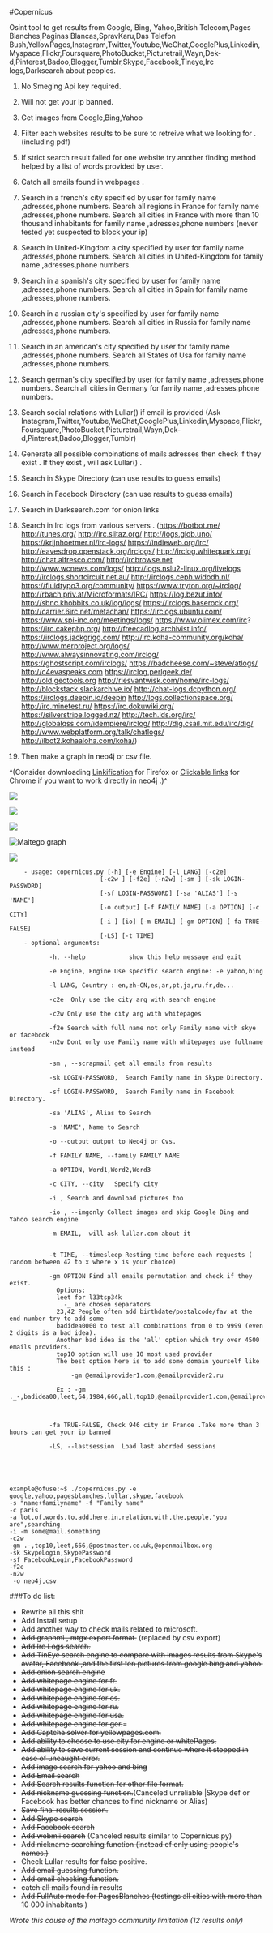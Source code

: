 #Copernicus
 

Osint tool to get results from Google, Bing, Yahoo,British Telecom,Pages Blanches,Paginas Blancas,SpravKaru,Das Telefon Bush,YellowPages,Instagram,Twitter,Youtube,WeChat,GooglePlus,Linkedin,Myspace,Flickr,Foursquare,PhotoBucket,Picturetrail,Wayn,Dek-d,Pinterest,Badoo,Blogger,Tumblr,Skype,Facebook,Tineye,Irc logs,Darksearch about peoples.

1. No Smeging Api key required.

2. Will not get your ip banned.

3. Get images from Google,Bing,Yahoo

4. Filter each websites results to be sure to retreive what we looking for . (including pdf)

5. If strict search result failed for one website try another finding method helped by a list of words provided by user.

6. Catch all emails found in webpages .

7. Search in a french's city specified by user for family name ,adresses,phone numbers.
Search  all regions in France for family name ,adresses,phone numbers.
 Search  all cities in France with more than 10 thousand inhabitants for family name ,adresses,phone numbers (never tested  yet suspected to block your ip)
 
8. Search in United-Kingdom a city specified by user for family name ,adresses,phone numbers.
 Search  all cities in United-Kingdom for family name ,adresses,phone numbers.
 
9. Search in a spanish's city specified by user for family name ,adresses,phone numbers.
 Search all cities in Spain for family name ,adresses,phone numbers.
 
10. Search in a russian city's specified by user for family name ,adresses,phone numbers.
 Search all cities in Russia for family name ,adresses,phone numbers.
 
11. Search in an american's city specified by user for family name ,adresses,phone numbers.
 Search all States of Usa for family name ,adresses,phone numbers. 
 
12. Search german's city specified by user for family name ,adresses,phone numbers.
 Search all cities in Germany for family name ,adresses,phone numbers. 
 
13. Search social relations with Lullar() if email is provided
(Ask Instagram,Twitter,Youtube,WeChat,GooglePlus,Linkedin,Myspace,Flickr,Foursquare,PhotoBucket,Picturetrail,Wayn,Dek-d,Pinterest,Badoo,Blogger,Tumblr)

14. Generate all possible combinations of mails adresses then check if they exist . If they exist , will ask Lullar() .

15. Search in Skype Directory (can use results to guess emails)
 
16. Search in Facebook Directory  (can use results to guess emails)

17. Search in Darksearch.com for onion links

18. Search in Irc logs from various servers .
        (https://botbot.me/ http://tunes.org/ http://irc.slitaz.org/ http://logs.glob.uno/ https://krijnhoetmer.nl/irc-logs/ https://indieweb.org/irc/ http://eavesdrop.openstack.org/irclogs/ http://irclog.whitequark.org/ http://chat.alfresco.com/ http://ircbrowse.net http://www.wcnews.com/logs/ http://logs.nslu2-linux.org/livelogs http://irclogs.shortcircuit.net.au/ http://irclogs.ceph.widodh.nl/ https://fluidtypo3.org/community/ https://www.tryton.org/~irclog/ http://rbach.priv.at/Microformats/IRC/ https://log.bezut.info/ http://sbnc.khobbits.co.uk/log/logs/ https://irclogs.baserock.org/ http://carrier.6irc.net/metachan/ https://irclogs.ubuntu.com/ https://www.spi-inc.org/meetings/logs/ https://www.olimex.com/irc? https://irc.cakephp.org/ http://freecadlog.archivist.info/ https://irclogs.jackgrigg.com/ http://irc.koha-community.org/koha/ http://www.merproject.org/logs/ http://www.alwaysinnovating.com/irclog/ https://ghostscript.com/irclogs/ https://badcheese.com/~steve/atlogs/ http://c4evaspeaks.com https://irclog.perlgeek.de/ http://old.geotools.org http://riesvantwisk.com/home/irc-logs/ http://blockstack.slackarchive.io/ http://chat-logs.dcpython.org/ https://irclogs.deepin.io/deepin http://logs.collectionspace.org/ http://irc.minetest.ru/ https://irc.dokuwiki.org/ https://silverstripe.logged.nz/ http://tech.lds.org/irc/ http://globalqss.com/idempiere/irclog/ http://dig.csail.mit.edu/irc/dig/ http://www.webplatform.org/talk/chatlogs/ http://ilbot2.kohaaloha.com/koha/)
 
19. Then make a graph in neo4j or csv file.

^(Consider downloading [Linkification](https://addons.mozilla.org/fr/firefox/addon/linkification/)  for Firefox or [Clickable links](https://chrome.google.com/webstore/detail/clickable-links/mgamelhnfokapndfdodnmfiningckjia) for Chrome if you want to work directly in neo4j .)^

![ ](http://img11.hostingpics.net/pics/139823resc.png  "search engine")


![ ](https://s24.postimg.org/3y8y56wcl/piximg.jpg  "gimg")


![ ](http://img11.hostingpics.net/pics/384186Captcha.png  "yellowpages captcha bypass")


![Maltego graph](http://img15.hostingpics.net/pics/994737malti.png  "maltego")


![](http://img15.hostingpics.net/pics/938427copernicus0.png) 

		- usage: copernicus.py [-h] [-e Engine] [-l LANG] [-c2e]
		                     [-c2w ] [-f2e] [-n2w] [-sm ] [-sk LOGIN-PASSWORD] 
		                     [-sf LOGIN-PASSWORD] [-sa 'ALIAS'] [-s 'NAME'] 
		                     [-o output] [-f FAMILY NAME] [-a OPTION] [-c CITY] 
		                     [-i ] [io] [-m EMAIL] [-gm OPTION] [-fa TRUE-FALSE] 
		                     [-LS] [-t TIME]
		- optional arguments:
		
		       -h, --help            show this help message and exit
		       
		       -e Engine, Engine Use specific search engine: -e yahoo,bing
		       
		       -l LANG, Country : en,zh-CN,es,ar,pt,ja,ru,fr,de...
		       
		       -c2e  Only use the city arg with search engine
		       
		       -c2w Only use the city arg with whitepages
		       
		       -f2e Search with full name not only Family name with skye or facebook 
		       -n2w Dont only use Family name with whitepages use fullname instead
		       
		       -sm , --scrapmail get all emails from results
		       
		       -sk LOGIN-PASSWORD,  Search Family name in Skype Directory.
		       
		       -sf LOGIN-PASSWORD,  Search Family name in Facebook Directory.

		       -sa 'ALIAS', Alias to Search
		       
		       -s 'NAME', Name to Search
		       
		       -o --output output to Neo4j or Cvs.
		       
		       -f FAMILY NAME, --family FAMILY NAME
		       
		       -a OPTION, Word1,Word2,Word3
		       
		       -c CITY, --city   Specify city
		       
		       -i , Search and download pictures too
		       
		       -io , --imgonly Collect images and skip Google Bing and Yahoo search engine
		       
		       -m EMAIL,  will ask lullar.com about it
		       
		        
		       -t TIME, --timesleep Resting time before each requests ( random between 42 to x where x is your choice)
		        
		       -gm OPTION Find all emails permutation and check if they exist.
		       	 Options:
				 leet for l33tsp34k
				  .-_ are chosen separators
				 23,42 People often add birthdate/postalcode/fav at the end number try to add some
				 badidea0000 to test all combinations from 0 to 9999 (even 2 digits is a bad idea). 
				 Another bad idea is the 'all' option which try over 4500 emails providers.
				 top10 option will use 10 most used provider 
				 The best option here is to add some domain yourself like this :
					 -gm @emailprovider1.com,@emailprovider2.ru
						 
				 Ex : -gm ._-,badidea00,leet,64,1984,666,all,top10,@emailprovider1.com,@emailprovider2.ru
						 
						
		           
		       -fa TRUE-FALSE, Check 946 city in France .Take more than 3 hours can get your ip banned
		
		       -LS, --lastsession  Load last aborded sessions
		
	     
	
	
	
	example@ofuse:~$ ./copernicus.py -e google,yahoo,pagesblanches,lullar,skype,facebook 
	-s "name+familyname" -f "Family name" 
	-c paris 
	-a lot,of,words,to,add,here,in,relation,with,the,people,"you are",searching 
	-i -m some@mail.something 
	-c2w
	-gm .-,top10,leet,666,@postmaster.co.uk,@openmailbox.org 
	-sk SkypeLogin,SkypePassword 
	-sf FacebookLogin,FacebookPassword
	-f2e 
	-n2w 
	 -o neo4j,csv
	   
###To do list:
- Rewrite all this shit
- Add Install setup
- Add another way to check mails related to microsoft.
- ~~Add graphml , mtgx export format.~~ (replaced by csv export)
- ~~Add Irc Logs search.~~
- ~~Add TinEye search engine to compare with images results from Skype's avatar, Facebook ,and the first ten pictures from google bing  and yahoo.~~
-  ~~Add onion search engine~~
-   ~~Add whitepage engine for fr.~~
-   ~~Add whitepage engine for uk.~~
-   ~~Add whitepage engine for es.~~
-   ~~Add whitepage engine for ru.~~
-   ~~Add whitepage engine for usa.~~
-   ~~Add whitepage engine for ger.~~=
-   ~~Add Captcha solver for yellowpages.com.~~
-   ~~Add ability to choose to use city for engine or whitePages.~~
-   ~~Add ability to save current session and continue where it stopped in  case of uncaught error.~~
-  ~~Add image search for yahoo and bing~~
- ~~Add Email search~~
- ~~Add Search results function for other file format.~~
- ~~Add nickname guessing function.~~(Canceled unreliable |Skype def or Facebook has better chances to find nickname or Alias)
- ~~Save final results session.~~
- ~~Add Skype search~~
- ~~Add Facebook search~~
- ~~Add webmii search~~ (Canceled results similar to Copernicus.py)
- ~~Add nickname searching function (instead of only using people's names.)~~
- ~~Check Lullar results for false positive.~~
- ~~Add email guessing function.~~
- ~~Add email checking function.~~
- ~~catch all mails found in results~~
- ~~Add FullAuto mode for PagesBlanches (testings all cities with more than 10 000 inhabitants )~~

*Wrote this cause of the maltego community limitation (12 results only)*